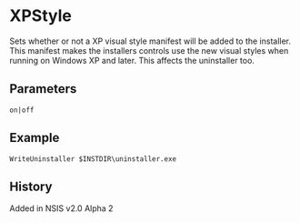 # XPStyle

Sets whether or not a XP visual style manifest will be added to the installer. This manifest makes the installers controls use the new visual styles when running on Windows XP and later. This affects the uninstaller too.

## Parameters

    on|off

## Example

    WriteUninstaller $INSTDIR\uninstaller.exe

## History

Added in NSIS v2.0 Alpha 2
